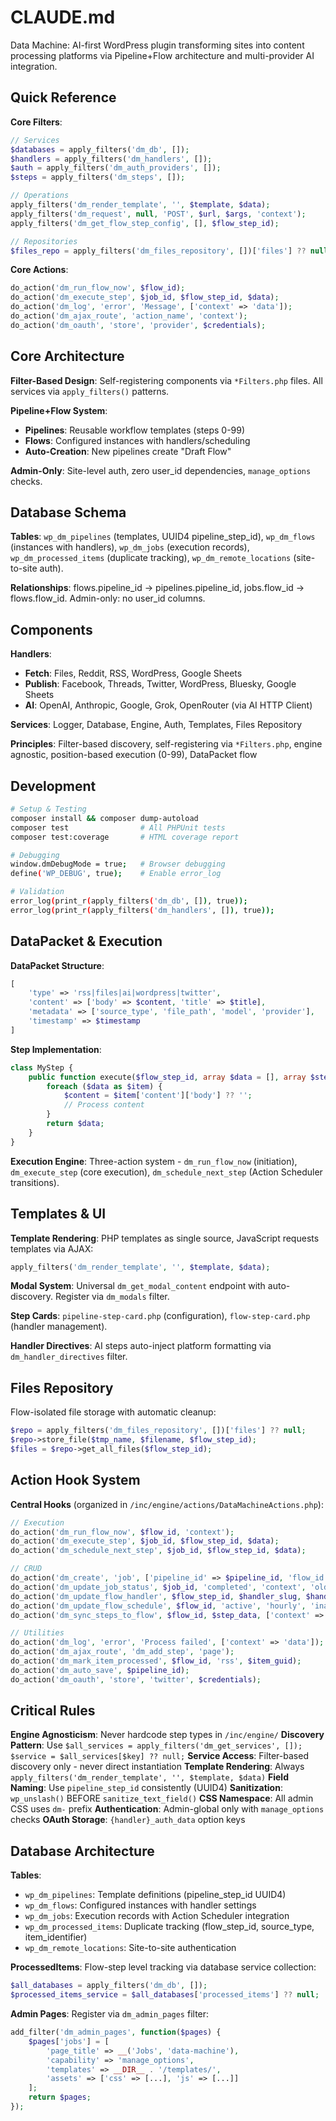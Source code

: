 # CLAUDE.md

Data Machine: AI-first WordPress plugin transforming sites into content processing platforms via Pipeline+Flow architecture and multi-provider AI integration.

## Quick Reference

**Core Filters**:
```php
// Services
$databases = apply_filters('dm_db', []);
$handlers = apply_filters('dm_handlers', []);
$auth = apply_filters('dm_auth_providers', []);
$steps = apply_filters('dm_steps', []);

// Operations
apply_filters('dm_render_template', '', $template, $data);
apply_filters('dm_request', null, 'POST', $url, $args, 'context');
apply_filters('dm_get_flow_step_config', [], $flow_step_id);

// Repositories
$files_repo = apply_filters('dm_files_repository', [])['files'] ?? null;
```

**Core Actions**:
```php
do_action('dm_run_flow_now', $flow_id);
do_action('dm_execute_step', $job_id, $flow_step_id, $data);
do_action('dm_log', 'error', 'Message', ['context' => 'data']);
do_action('dm_ajax_route', 'action_name', 'context');
do_action('dm_oauth', 'store', 'provider', $credentials);
```

## Core Architecture

**Filter-Based Design**: Self-registering components via `*Filters.php` files. All services via `apply_filters()` patterns.

**Pipeline+Flow System**: 
- **Pipelines**: Reusable workflow templates (steps 0-99)
- **Flows**: Configured instances with handlers/scheduling
- **Auto-Creation**: New pipelines create "Draft Flow"

**Admin-Only**: Site-level auth, zero user_id dependencies, `manage_options` checks.

## Database Schema

**Tables**: `wp_dm_pipelines` (templates, UUID4 pipeline_step_id), `wp_dm_flows` (instances with handlers), `wp_dm_jobs` (execution records), `wp_dm_processed_items` (duplicate tracking), `wp_dm_remote_locations` (site-to-site auth).

**Relationships**: flows.pipeline_id → pipelines.pipeline_id, jobs.flow_id → flows.flow_id. Admin-only: no user_id columns.


## Components

**Handlers**:
- **Fetch**: Files, Reddit, RSS, WordPress, Google Sheets
- **Publish**: Facebook, Threads, Twitter, WordPress, Bluesky, Google Sheets
- **AI**: OpenAI, Anthropic, Google, Grok, OpenRouter (via AI HTTP Client)

**Services**: Logger, Database, Engine, Auth, Templates, Files Repository

**Principles**: Filter-based discovery, self-registering via `*Filters.php`, engine agnostic, position-based execution (0-99), DataPacket flow

## Development

```bash
# Setup & Testing
composer install && composer dump-autoload
composer test                # All PHPUnit tests
composer test:coverage       # HTML coverage report

# Debugging
window.dmDebugMode = true;   # Browser debugging
define('WP_DEBUG', true);    # Enable error_log

# Validation
error_log(print_r(apply_filters('dm_db', []), true));
error_log(print_r(apply_filters('dm_handlers', []), true));
```

## DataPacket & Execution

**DataPacket Structure**:
```php
[
    'type' => 'rss|files|ai|wordpress|twitter',
    'content' => ['body' => $content, 'title' => $title],
    'metadata' => ['source_type', 'file_path', 'model', 'provider'],
    'timestamp' => $timestamp
]
```

**Step Implementation**:
```php
class MyStep {
    public function execute($flow_step_id, array $data = [], array $step_config = []): array {
        foreach ($data as $item) {
            $content = $item['content']['body'] ?? '';
            // Process content
        }
        return $data;
    }
}
```

**Execution Engine**: Three-action system - `dm_run_flow_now` (initiation), `dm_execute_step` (core execution), `dm_schedule_next_step` (Action Scheduler transitions).

## Templates & UI

**Template Rendering**: PHP templates as single source, JavaScript requests templates via AJAX:
```php
apply_filters('dm_render_template', '', $template, $data);
```

**Modal System**: Universal `dm_get_modal_content` endpoint with auto-discovery. Register via `dm_modals` filter.

**Step Cards**: `pipeline-step-card.php` (configuration), `flow-step-card.php` (handler management).

**Handler Directives**: AI steps auto-inject platform formatting via `dm_handler_directives` filter.

## Files Repository

Flow-isolated file storage with automatic cleanup:
```php
$repo = apply_filters('dm_files_repository', [])['files'] ?? null;
$repo->store_file($tmp_name, $filename, $flow_step_id);
$files = $repo->get_all_files($flow_step_id);
```



## Action Hook System

**Central Hooks** (organized in `/inc/engine/actions/DataMachineActions.php`):
```php
// Execution
do_action('dm_run_flow_now', $flow_id, 'context');
do_action('dm_execute_step', $job_id, $flow_step_id, $data);
do_action('dm_schedule_next_step', $job_id, $flow_step_id, $data);

// CRUD
do_action('dm_create', 'job', ['pipeline_id' => $pipeline_id, 'flow_id' => $flow_id]);
do_action('dm_update_job_status', $job_id, 'completed', 'context', 'old_status');
do_action('dm_update_flow_handler', $flow_step_id, $handler_slug, $handler_settings);
do_action('dm_update_flow_schedule', $flow_id, 'active', 'hourly', 'inactive');
do_action('dm_sync_steps_to_flow', $flow_id, $step_data, ['context' => 'add_step']);

// Utilities
do_action('dm_log', 'error', 'Process failed', ['context' => 'data']);
do_action('dm_ajax_route', 'dm_add_step', 'page');
do_action('dm_mark_item_processed', $flow_id, 'rss', $item_guid);
do_action('dm_auto_save', $pipeline_id);
do_action('dm_oauth', 'store', 'twitter', $credentials);
```

## Critical Rules

**Engine Agnosticism**: Never hardcode step types in `/inc/engine/`
**Discovery Pattern**: Use `$all_services = apply_filters('dm_get_services', []); $service = $all_services[$key] ?? null;`
**Service Access**: Filter-based discovery only - never direct instantiation
**Template Rendering**: Always `apply_filters('dm_render_template', '', $template, $data)`
**Field Naming**: Use `pipeline_step_id` consistently (UUID4)
**Sanitization**: `wp_unslash()` BEFORE `sanitize_text_field()`
**CSS Namespace**: All admin CSS uses `dm-` prefix
**Authentication**: Admin-global only with `manage_options` checks
**OAuth Storage**: `{handler}_auth_data` option keys

## Database Architecture

**Tables**:
- `wp_dm_pipelines`: Template definitions (pipeline_step_id UUID4)
- `wp_dm_flows`: Configured instances with handler settings
- `wp_dm_jobs`: Execution records with Action Scheduler integration
- `wp_dm_processed_items`: Duplicate tracking (flow_step_id, source_type, item_identifier)
- `wp_dm_remote_locations`: Site-to-site authentication

**ProcessedItems**: Flow-step level tracking via database service collection:
```php
$all_databases = apply_filters('dm_db', []);
$processed_items_service = $all_databases['processed_items'] ?? null;
```

**Admin Pages**: Register via `dm_admin_pages` filter:
```php
add_filter('dm_admin_pages', function($pages) {
    $pages['jobs'] = [
        'page_title' => __('Jobs', 'data-machine'),
        'capability' => 'manage_options',
        'templates' => __DIR__ . '/templates/',
        'assets' => ['css' => [...], 'js' => [...]]
    ];
    return $pages;
});
```


